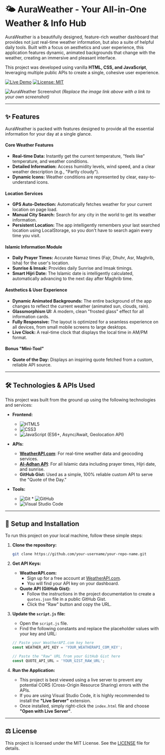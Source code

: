 # 🌤️ AuraWeather - Your All-in-One Weather & Info Hub

AuraWeather is a beautifully designed, feature-rich weather dashboard that provides not just real-time weather information, but also a suite of helpful daily tools. Built with a focus on aesthetics and user experience, this application features dynamic, animated backgrounds that change with the weather, creating an immersive and pleasant interface.

This project was developed using vanilla **HTML, CSS, and JavaScript**, leveraging multiple public APIs to create a single, cohesive user experience.

[![Live Demo](https://img.shields.io/badge/Live-Demo-brightgreen?style=for-the-badge)](https://your-live-demo-link.netlify.app/)
[![License: MIT](https://img.shields.io/badge/License-MIT-yellow.svg?style=for-the-badge)](https://opensource.org/licenses/MIT)

![AuraWeather Screenshot](https://raw.githubusercontent.com/AhmedGrr/AuraWeather/main/screencapture-file-C-Users-Saylani%20Access%20Point-Downloads-New%20folder-AuraWeather-index-html-2024-06-11-20_23_32.png)
*(Replace the image link above with a link to your own screenshot)*

---

## ✨ Features

AuraWeather is packed with features designed to provide all the essential information for your day at a single glance.

#### **Core Weather Features**
*   **Real-time Data:** Instantly get the current temperature, "feels like" temperature, and weather conditions.
*   **Detailed Information:** Access humidity levels, wind speed, and a clear weather description (e.g., "Partly cloudy").
*   **Dynamic Icons:** Weather conditions are represented by clear, easy-to-understand icons.

#### **Location Services**
*   **GPS Auto-Detection:** Automatically fetches weather for your current location on page load.
*   **Manual City Search:** Search for any city in the world to get its weather information.
*   **Persistent Location:** The app intelligently remembers your last searched location using LocalStorage, so you don't have to search again every time you visit.

#### **Islamic Information Module**
*   **Daily Prayer Times:** Accurate Namaz times (Fajr, Dhuhr, Asr, Maghrib, Isha) for the user's location.
*   **Sunrise & Imsak:** Provides daily Sunrise and Imsak timings.
*   **Smart Hijri Date:** The Islamic date is intelligently calculated, automatically advancing to the next day after Maghrib time.

#### **Aesthetics & User Experience**
*   **Dynamic Animated Backgrounds:** The entire background of the app changes to reflect the current weather (animated sun, clouds, rain).
*   **Glassmorphism UI:** A modern, clean "frosted glass" effect for all information cards.
*   **Fully Responsive:** The layout is optimized for a seamless experience on all devices, from small mobile screens to large desktops.
*   **Live Clock:** A real-time clock that displays the local time in AM/PM format.

#### **Bonus "Mini-Tool"**
*   **Quote of the Day:** Displays an inspiring quote fetched from a custom, reliable API source.

---

## 🛠️ Technologies & APIs Used

This project was built from the ground up using the following technologies and services:

*   **Frontend:**
    *   ![HTML5](https://img.shields.io/badge/html5-%23E34F26.svg?style=for-the-badge&logo=html5&logoColor=white)
    *   ![CSS3](https://img.shields.io/badge/css3-%231572B6.svg?style=for-the-badge&logo=css3&logoColor=white)
    *   ![JavaScript](https://img.shields.io/badge/javascript-%23323330.svg?style=for-the-badge&logo=javascript&logoColor=%23F7DF1E) (ES6+, Async/Await, Geolocation API)

*   **APIs:**
    *   [**WeatherAPI.com**](https://www.weatherapi.com/): For real-time weather data and geocoding services.
    *   [**Al-Adhan API**](https://aladhan.com/prayer-times-api): For all Islamic data including prayer times, Hijri date, and sunrise.
    *   **GitHub Gist:** Used as a simple, 100% reliable custom API to serve the "Quote of the Day."

*   **Tools:**
    *   ![Git](https://img.shields.io/badge/git-%23F05033.svg?style=for-the-badge&logo=git&logoColor=white)    *   ![GitHub](https://img.shields.io/badge/github-%23121011.svg?style=for-the-badge&logo=github&logoColor=white)
    *   ![Visual Studio Code](https://img.shields.io/badge/Visual%20Studio%20Code-0078d7.svg?style=for-the-badge&logo=visual-studio-code&logoColor=white)

---

## 🚀 Setup and Installation

To run this project on your local machine, follow these simple steps:

1.  **Clone the repository:**
    ```bash
    git clone https://github.com/your-username/your-repo-name.git
    ```

2.  **Get API Keys:**
    *   **WeatherAPI.com:**
        *   Sign up for a free account at [WeatherAPI.com](https://www.weatherapi.com/).
        *   You will find your API key on your dashboard.
    *   **Quote API (GitHub Gist):**
        *   Follow the instructions in the project documentation to create a `quotes.json` file in a public GitHub Gist.
        *   Click the "Raw" button and copy the URL.

3.  **Update the `script.js` file:**
    *   Open the `script.js` file.
    *   Find the following constants and replace the placeholder values with your key and URL:
    ```javascript
    // Paste your WeatherAPI.com key here
    const WEATHER_API_KEY = 'YOUR_WEATHERAPI_COM_KEY'; 

    // Paste the "Raw" URL from your GitHub Gist here
    const QUOTE_API_URL = 'YOUR_GIST_RAW_URL';
    ```

4.  **Run the Application:**
    *   This project is best viewed using a live server to prevent any potential CORS (Cross-Origin Resource Sharing) errors with the APIs.
    *   If you are using Visual Studio Code, it is highly recommended to install the **"Live Server"** extension.
    *   Once installed, simply right-click the `index.html` file and choose **"Open with Live Server"**.

---

## ⚖️ License

This project is licensed under the MIT License. See the [LICENSE](LICENSE.md) file for details.

